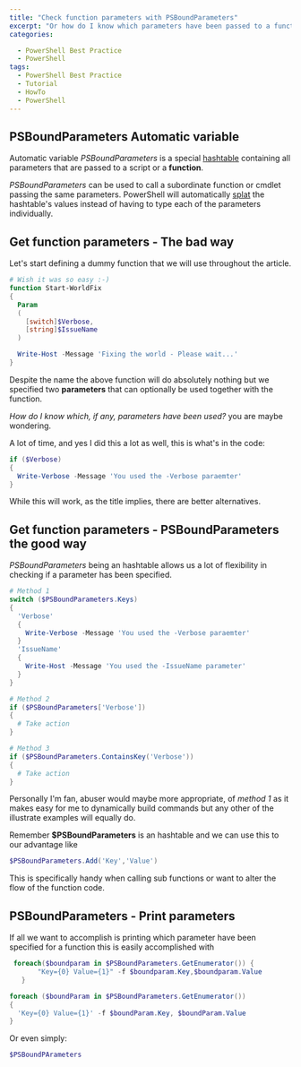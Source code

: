 ```yaml
---
title: "Check function parameters with PSBoundParameters"
excerpt: "Or how do I know which parameters have been passed to a function?"
categories:

  - PowerShell Best Practice
  - PowerShell
tags:
  - PowerShell Best Practice
  - Tutorial
  - HowTo
  - PowerShell
---
```


## PSBoundParameters Automatic variable

Automatic variable *PSBoundParameters* is a special [hashtable](https://pscustomobject.github.io/powershell/PowerShell-HashTables/) containing all parameters that are passed to a script or a **function**.

*PSBoundParameters* can be used to call a subordinate function or cmdlet passing the same parameters.
PowerShell will automatically [splat](https://pscustomobject.github.io/powershell%20tips/PowerShell-Command-Splatting/) the hashtable's values instead of having to type each of the parameters individually.

## Get function parameters - The bad way

Let's start defining a dummy function that we will use throughout the article.

```PowerShell
# Wish it was so easy :-)
function Start-WorldFix
{
  Param
  (
    [switch]$Verbose,
    [string]$IssueName
  )

  Write-Host -Message 'Fixing the world - Please wait...'
}
```

Despite the name the above function will do absolutely nothing but we specified two **parameters** that can optionally be used together with the function.

*How do I know which, if any, parameters have been used?* you are maybe wondering.

A lot of time, and yes I did this a lot as well, this is what's in the code:

```PowerShell
if ($Verbose)
{
  Write-Verbose -Message 'You used the -Verbose paraemter'
}
```

While this will work, as the title implies, there are better alternatives. 

## Get function parameters - PSBoundParameters the good way

*PSBoundParameters* being an hashtable allows us a lot of flexibility in checking if a parameter has been specified.

```PowerShell
# Method 1
switch ($PSBoundParameters.Keys)
{
  'Verbose'
  {
    Write-Verbose -Message 'You used the -Verbose paraemter'
  }
  'IssueName'
  {
    Write-Host -Message 'You used the -IssueName parameter'
  }
}

# Method 2
if ($PSBoundParameters['Verbose'])
{
  # Take action
}

# Method 3
if ($PSBoundParameters.ContainsKey('Verbose'))
{
  # Take action
}
```

Personally I'm fan, abuser would maybe more appropriate, of *method 1* as it makes easy for me to dynamically build commands but any other of the illustrate examples will equally do.

Remember **$PSBoundParameters** is an hashtable and we can use this to our advantage like

```PowerShell
$PSBoundParameters.Add('Key','Value')
```

This is specifically handy when calling sub functions or want to alter the flow of the function code.

## PSBoundParameters - Print parameters

If all we want to accomplish is printing which parameter have been specified for a function this is easily accomplished with

```PowerShell
 foreach($boundparam in $PSBoundParameters.GetEnumerator()) {
       "Key={0} Value={1}" -f $boundparam.Key,$boundparam.Value
   }

foreach ($boundParam in $PSBoundParameters.GetEnumerator())
{
  'Key={0} Value={1}' -f $boundParam.Key, $boundParam.Value
}
```

Or even simply:

```PowerShell
$PSBoundPArameters
```
